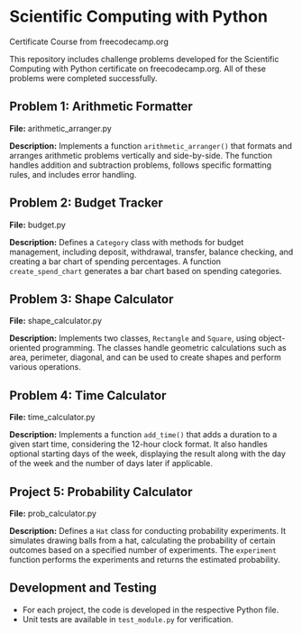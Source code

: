 # Scientific Computing with Python 
Certificate Course from freecodecamp.org

This repository includes challenge problems developed for the Scientific Computing with Python certificate on freecodecamp.org. All of these problems were completed successfully.

## Problem 1: Arithmetic Formatter

**File:** arithmetic_arranger.py

**Description:** Implements a function `arithmetic_arranger()` that formats and arranges arithmetic problems vertically and side-by-side. The function handles addition and subtraction problems, follows specific formatting rules, and includes error handling.

## Problem 2: Budget Tracker

**File:** budget.py

**Description:** Defines a `Category` class with methods for budget management, including deposit, withdrawal, transfer, balance checking, and creating a bar chart of spending percentages. A function `create_spend_chart` generates a bar chart based on spending categories.

## Problem 3: Shape Calculator

**File:** shape_calculator.py

**Description:** Implements two classes, `Rectangle` and `Square`, using object-oriented programming. The classes handle geometric calculations such as area, perimeter, diagonal, and can be used to create shapes and perform various operations.

## Problem 4: Time Calculator

**File:** time_calculator.py

**Description:** Implements a function `add_time()` that adds a duration to a given start time, considering the 12-hour clock format. It also handles optional starting days of the week, displaying the result along with the day of the week and the number of days later if applicable.


## Project 5: Probability Calculator

**File:** prob_calculator.py

**Description:** Defines a `Hat` class for conducting probability experiments. It simulates drawing balls from a hat, calculating the probability of certain outcomes based on a specified number of experiments. The `experiment` function performs the experiments and returns the estimated probability.

## Development and Testing

- For each project, the code is developed in the respective Python file.
- Unit tests are available in `test_module.py` for verification.





